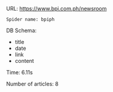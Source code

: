 URL: https://www.bpi.com.ph/newsroom

    Spider name: bpiph

DB Schema:
- title
- date
- link
- content

Time: 6.11s

Number of articles: 8


